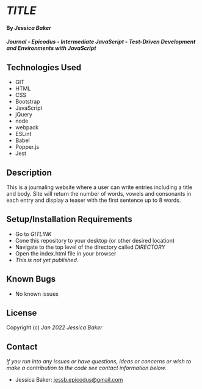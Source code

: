 # _TITLE_

#### By _**Jessica Baker**_ 

#### _Journal - Epicodus - Intermediate JavaScript - Test-Driven Development and Environments with JavaScript_

## Technologies Used

* GIT
* HTML
* CSS
* Bootstrap
* JavaScript
* jQuery
* node
* webpack
* ESLint
* Babel
* Popper.js
* Jest

## Description

This is a journaling website where a user can write entries including a title and body. Site will return the number of words, vowels and consonants in each entry and display a teaser with the first sentence up to 8 words.

## Setup/Installation Requirements

* Go to _GITLINK_
* Cone this repository to your desktop (or other desired location)
* Navigate to the top level of the directory called _DIRECTORY_
* Open the index.html file in your browser
* _This is not yet published._

## Known Bugs

* No known issues

## License

Copyright (c) _Jan 2022_ _Jessica Baker_

## Contact

_If you run into any issues or have questions, ideas or concerns or wish to make a contribution to the code see contact information below._
* Jessica Baker: jessb.epicodus@gmail.com